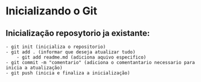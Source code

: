 # Inicializando o Git

## Inicialização reposytorio ja existante:
    - git init (inicializa o repositorio)
    - git add . (informar que deseja atualizar tudo)
        - git add readme.md (adiciona aquivo especifico)
    - git commit -m "comentario" (adiciona o comentantario necessario para inicia a atualização)
    - git push (inicia e finaliza a inicialização)
